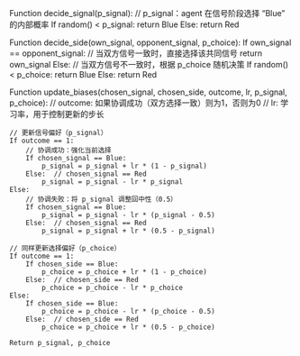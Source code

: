 Function decide_signal(p_signal):
    // p_signal：agent 在信号阶段选择 “Blue” 的内部概率
    If random() < p_signal:
        return Blue
    Else:
        return Red

Function decide_side(own_signal, opponent_signal, p_choice):
    If own_signal == opponent_signal:
        // 当双方信号一致时，直接选择该共同信号
        return own_signal
    Else:
        // 当双方信号不一致时，根据 p_choice 随机决策
        If random() < p_choice:
            return Blue
        Else:
            return Red

Function update_biases(chosen_signal, chosen_side, outcome, lr, p_signal, p_choice):
    // outcome: 如果协调成功（双方选择一致）则为1，否则为0
    // lr: 学习率，用于控制更新的步长
    
    // 更新信号偏好（p_signal）
    If outcome == 1:
        // 协调成功：强化当前选择
        If chosen_signal == Blue:
            p_signal = p_signal + lr * (1 - p_signal)
        Else:  // chosen_signal == Red
            p_signal = p_signal - lr * p_signal
    Else:
        // 协调失败：将 p_signal 调整回中性（0.5）
        If chosen_signal == Blue:
            p_signal = p_signal - lr * (p_signal - 0.5)
        Else:  // chosen_signal == Red
            p_signal = p_signal + lr * (0.5 - p_signal)
    
    // 同样更新选择偏好（p_choice）
    If outcome == 1:
        If chosen_side == Blue:
            p_choice = p_choice + lr * (1 - p_choice)
        Else:  // chosen_side == Red
            p_choice = p_choice - lr * p_choice
    Else:
        If chosen_side == Blue:
            p_choice = p_choice - lr * (p_choice - 0.5)
        Else:  // chosen_side == Red
            p_choice = p_choice + lr * (0.5 - p_choice)
    
    Return p_signal, p_choice
